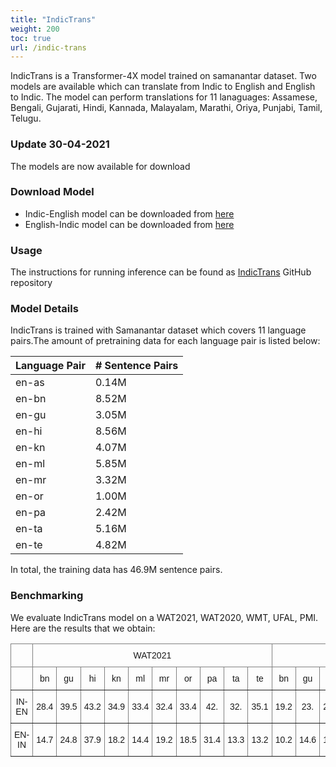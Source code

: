```yaml
---
title: "IndicTrans"
weight: 200
toc: true
url: /indic-trans
---
```

<!-- <a href="https://huggingface.co/ai4bharat/indic-trans"><img alt="Doc" src="https://img.shields.io/static/v1?url=https%3A%2F%2Fhuggingface.co%2Fai4bharat%2Findic-bert&label=Huggingface&color=green&message=indic-trans&logo=huggingface"></a> -->
  

IndicTrans is a Transformer-4X model trained on samanantar dataset. Two models are available which can translate from Indic to English and English to Indic. The model can perform translations for 11 lanaguages: Assamese, Bengali, Gujarati, Hindi, Kannada, Malayalam, Marathi, Oriya, Punjabi, Tamil, Telugu.

### Update 30-04-2021

The models are now available for download

<!-- ### Download

For downloading and usage instructions please follow the [IndicTrans](https://github.com/AI4Bharat/indicTrans) Repository -->

### Download Model

- Indic-English model can be downloaded from [here](https://akpublicdata.blob.core.windows.net/indicnlp/indictrans/indictrans-indic-en-v0.2.zip)
- English-Indic model can be downloaded from [here](https://akpublicdata.blob.core.windows.net/indicnlp/indictrans/inidctrans-en-indic-v0.2.zip)

### Usage

The instructions for running inference can be found as [IndicTrans](https://github.com/AI4Bharat/indicTrans.git) GitHub repository 

<!--
### Usage

The easiest way to use IndicTrans is through the Huggingface transformers library. It can be simply loaded like this:

```python
from transformers import AutoModel, AutoTokenizer

tokenizer = AutoTokenizer.from_pretrained('ai4bharat/indic-trans')
model = AutoModel.from_pretrained('ai4bharat/indic-trans') 
``` -->


### Model Details

IndicTrans is trained with Samanantar dataset which covers 11 language pairs.The amount of pretraining data for each language pair is listed below:

| Language Pair | \# Sentence Pairs   |
| -------- | ----------------- |
| en-as       | 0.14M             |
| en-bn       | 8.52M             |
| en-gu       | 3.05M             |
| en-hi       | 8.56M             |
| en-kn       | 4.07M             |
| en-ml       | 5.85M             |
| en-mr       | 3.32M             |
| en-or       | 1.00M             |
| en-pa       | 2.42M             |
| en-ta       | 5.16M             |
| en-te       | 4.82M             |


In total, the training data has 46.9M sentence pairs.


### Benchmarking

We evaluate IndicTrans model on a WAT2021, WAT2020, WMT, UFAL, PMI. Here are the results that we obtain:

<style type="text/css">
.tg  {border-collapse:collapse;border-spacing:0;}
.tg td{border-color:black;border-style:solid;border-width:1px;font-family:Arial, sans-serif;font-size:14px;
  overflow:hidden;padding:10px 5px;word-break:normal;}
.tg th{border-color:black;border-style:solid;border-width:1px;font-family:Arial, sans-serif;font-size:14px;
  font-weight:normal;overflow:hidden;padding:10px 5px;word-break:normal;}
.tg .tg-9wq8{border-color:inherit;text-align:center;vertical-align:middle}
</style>
<table class="tg">
<thead>
  <tr>
    <th class="tg-9wq8"></th>
    <th class="tg-9wq8" colspan="10">WAT2021</th>
    <th class="tg-9wq8" colspan="7">WAT2020</th>
    <th class="tg-9wq8" colspan="3">WMT</th>
    <th class="tg-9wq8">UFAL</th>
    <th class="tg-9wq8">pmi</th>
  </tr>
</thead>
<tbody>
  <tr>
    <td class="tg-9wq8"></td>
    <td class="tg-9wq8">bn</td>
    <td class="tg-9wq8">gu</td>
    <td class="tg-9wq8">hi</td>
    <td class="tg-9wq8">kn</td>
    <td class="tg-9wq8">ml</td>
    <td class="tg-9wq8">mr</td>
    <td class="tg-9wq8">or</td>
    <td class="tg-9wq8">pa</td>
    <td class="tg-9wq8">ta</td>
    <td class="tg-9wq8">te</td>
    <td class="tg-9wq8">bn</td>
    <td class="tg-9wq8">gu</td>
    <td class="tg-9wq8">hi</td>
    <td class="tg-9wq8">ml</td>
    <td class="tg-9wq8">mr</td>
    <td class="tg-9wq8">ta</td>
    <td class="tg-9wq8">te</td>
    <td class="tg-9wq8">hi</td>
    <td class="tg-9wq8">gu</td>
    <td class="tg-9wq8">ta</td>
    <td class="tg-9wq8">ta</td>
    <td class="tg-9wq8">as</td>
  </tr>
  <tr>
    <td class="tg-9wq8">IN-EN</td>
    <td class="tg-9wq8">28.4</td>
    <td class="tg-9wq8">39.5</td>
    <td class="tg-9wq8">43.2</td>
    <td class="tg-9wq8">34.9</td>
    <td class="tg-9wq8">33.4</td>
    <td class="tg-9wq8">32.4</td>
    <td class="tg-9wq8">33.4</td>
    <td class="tg-9wq8">42.</td>
    <td class="tg-9wq8">32.</td>
    <td class="tg-9wq8">35.1</td>
    <td class="tg-9wq8">19.2</td>
    <td class="tg-9wq8">23.</td>
    <td class="tg-9wq8">23.5</td>
    <td class="tg-9wq8">19.6</td>
    <td class="tg-9wq8">19.6</td>
    <td class="tg-9wq8">17.9</td>
    <td class="tg-9wq8">17.8</td>
    <td class="tg-9wq8">29.4</td>
    <td class="tg-9wq8">23.4</td>
    <td class="tg-9wq8">24.3</td>
    <td class="tg-9wq8">30.1</td>
    <td class="tg-9wq8">28.7</td>
  </tr>
  <tr>
    <td class="tg-9wq8">EN-IN</td>
    <td class="tg-9wq8">14.7</td>
    <td class="tg-9wq8">24.8</td>
    <td class="tg-9wq8">37.9</td>
    <td class="tg-9wq8">18.2</td>
    <td class="tg-9wq8">14.4</td>
    <td class="tg-9wq8">19.2</td>
    <td class="tg-9wq8">18.5</td>
    <td class="tg-9wq8">31.4</td>
    <td class="tg-9wq8">13.3</td>
    <td class="tg-9wq8">13.2</td>
    <td class="tg-9wq8">10.2</td>
    <td class="tg-9wq8">14.6</td>
    <td class="tg-9wq8">19.4</td>
    <td class="tg-9wq8">6.9</td>
    <td class="tg-9wq8">12.5</td>
    <td class="tg-9wq8">5.8</td>
    <td class="tg-9wq8">7.2</td>
    <td class="tg-9wq8">25.</td>
    <td class="tg-9wq8">16.2</td>
    <td class="tg-9wq8">8.8</td>
    <td class="tg-9wq8">11.6</td>
    <td class="tg-9wq8">12</td>
  </tr>
</tbody>
</table>



